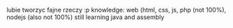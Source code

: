 lubie tworzyc fajne rzeczy :p
knowledge: web (html, css, js, php (not 100%), nodejs (also not 100%)
still learning java and assembly
